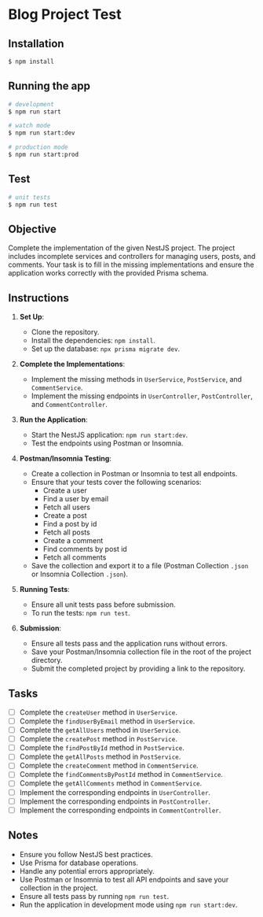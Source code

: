 # Blog Project Test

## Installation

```bash
$ npm install
```

## Running the app

```bash
# development
$ npm run start

# watch mode
$ npm run start:dev

# production mode
$ npm run start:prod
```

## Test

```bash
# unit tests
$ npm run test
```

## Objective

Complete the implementation of the given NestJS project. The project includes incomplete services and controllers for managing users, posts, and comments. Your task is to fill in the missing implementations and ensure the application works correctly with the provided Prisma schema.

## Instructions

1. **Set Up**:

   - Clone the repository.
   - Install the dependencies: `npm install`.
   - Set up the database: `npx prisma migrate dev`.

2. **Complete the Implementations**:

   - Implement the missing methods in `UserService`, `PostService`, and `CommentService`.
   - Implement the missing endpoints in `UserController`, `PostController`, and `CommentController`.

3. **Run the Application**:

   - Start the NestJS application: `npm run start:dev`.
   - Test the endpoints using Postman or Insomnia.

4. **Postman/Insomnia Testing**:

   - Create a collection in Postman or Insomnia to test all endpoints.
   - Ensure that your tests cover the following scenarios:
     - Create a user
     - Find a user by email
     - Fetch all users
     - Create a post
     - Find a post by id
     - Fetch all posts
     - Create a comment
     - Find comments by post id
     - Fetch all comments
   - Save the collection and export it to a file (Postman Collection `.json` or Insomnia Collection `.json`).

5. **Running Tests**:

   - Ensure all unit tests pass before submission.
   - To run the tests: `npm run test`.

6. **Submission**:
   - Ensure all tests pass and the application runs without errors.
   - Save your Postman/Insomnia collection file in the root of the project directory.
   - Submit the completed project by providing a link to the repository.

## Tasks

- [ ] Complete the `createUser` method in `UserService`.
- [ ] Complete the `findUserByEmail` method in `UserService`.
- [ ] Complete the `getAllUsers` method in `UserService`.
- [ ] Complete the `createPost` method in `PostService`.
- [ ] Complete the `findPostById` method in `PostService`.
- [ ] Complete the `getAllPosts` method in `PostService`.
- [ ] Complete the `createComment` method in `CommentService`.
- [ ] Complete the `findCommentsByPostId` method in `CommentService`.
- [ ] Complete the `getAllComments` method in `CommentService`.
- [ ] Implement the corresponding endpoints in `UserController`.
- [ ] Implement the corresponding endpoints in `PostController`.
- [ ] Implement the corresponding endpoints in `CommentController`.

## Notes

- Ensure you follow NestJS best practices.
- Use Prisma for database operations.
- Handle any potential errors appropriately.
- Use Postman or Insomnia to test all API endpoints and save your collection in the project.
- Ensure all tests pass by running `npm run test`.
- Run the application in development mode using `npm run start:dev`.